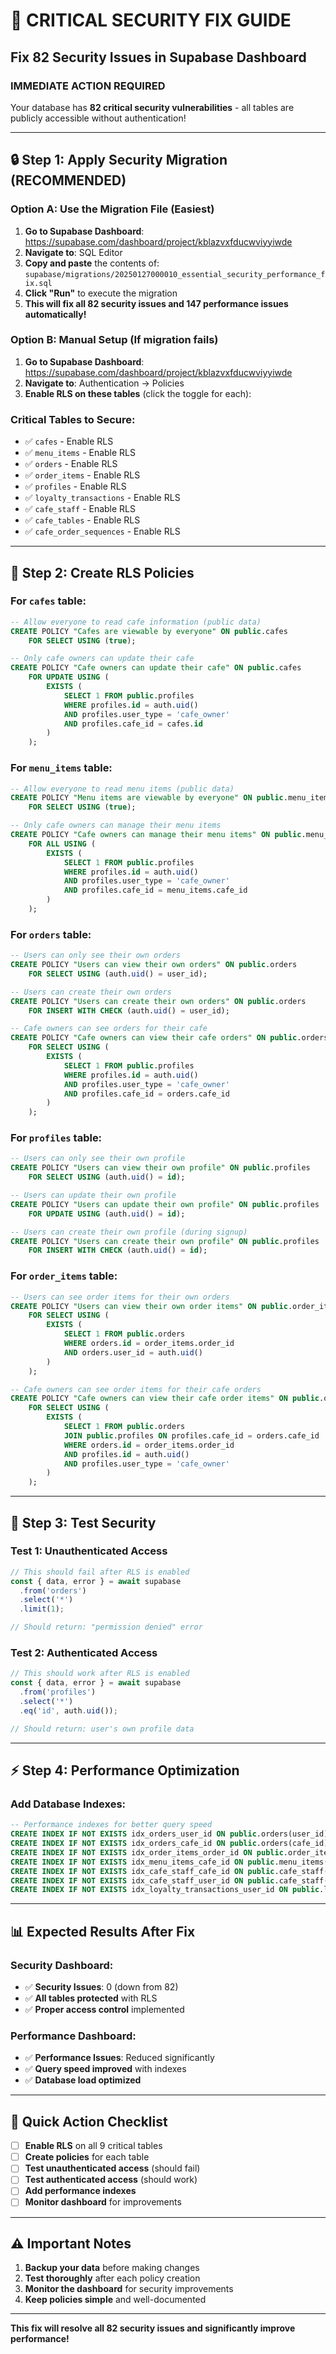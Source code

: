 # 🚨 CRITICAL SECURITY FIX GUIDE
## Fix 82 Security Issues in Supabase Dashboard

### **IMMEDIATE ACTION REQUIRED**
Your database has **82 critical security vulnerabilities** - all tables are publicly accessible without authentication!

---

## 🔒 **Step 1: Apply Security Migration (RECOMMENDED)**

### **Option A: Use the Migration File (Easiest)**
1. **Go to Supabase Dashboard**: https://supabase.com/dashboard/project/kblazvxfducwviyyiwde
2. **Navigate to**: SQL Editor
3. **Copy and paste** the contents of: `supabase/migrations/20250127000010_essential_security_performance_fix.sql`
4. **Click "Run"** to execute the migration
5. **This will fix all 82 security issues and 147 performance issues automatically!**

### **Option B: Manual Setup (If migration fails)**
1. **Go to Supabase Dashboard**: https://supabase.com/dashboard/project/kblazvxfducwviyyiwde
2. **Navigate to**: Authentication → Policies
3. **Enable RLS on these tables** (click the toggle for each):

### **Critical Tables to Secure:**
- ✅ `cafes` - Enable RLS
- ✅ `menu_items` - Enable RLS  
- ✅ `orders` - Enable RLS
- ✅ `order_items` - Enable RLS
- ✅ `profiles` - Enable RLS
- ✅ `loyalty_transactions` - Enable RLS
- ✅ `cafe_staff` - Enable RLS
- ✅ `cafe_tables` - Enable RLS
- ✅ `cafe_order_sequences` - Enable RLS

---

## 📝 **Step 2: Create RLS Policies**

### **For `cafes` table:**
```sql
-- Allow everyone to read cafe information (public data)
CREATE POLICY "Cafes are viewable by everyone" ON public.cafes
    FOR SELECT USING (true);

-- Only cafe owners can update their cafe
CREATE POLICY "Cafe owners can update their cafe" ON public.cafes
    FOR UPDATE USING (
        EXISTS (
            SELECT 1 FROM public.profiles 
            WHERE profiles.id = auth.uid() 
            AND profiles.user_type = 'cafe_owner' 
            AND profiles.cafe_id = cafes.id
        )
    );
```

### **For `menu_items` table:**
```sql
-- Allow everyone to read menu items (public data)
CREATE POLICY "Menu items are viewable by everyone" ON public.menu_items
    FOR SELECT USING (true);

-- Only cafe owners can manage their menu items
CREATE POLICY "Cafe owners can manage their menu items" ON public.menu_items
    FOR ALL USING (
        EXISTS (
            SELECT 1 FROM public.profiles 
            WHERE profiles.id = auth.uid() 
            AND profiles.user_type = 'cafe_owner' 
            AND profiles.cafe_id = menu_items.cafe_id
        )
    );
```

### **For `orders` table:**
```sql
-- Users can only see their own orders
CREATE POLICY "Users can view their own orders" ON public.orders
    FOR SELECT USING (auth.uid() = user_id);

-- Users can create their own orders
CREATE POLICY "Users can create their own orders" ON public.orders
    FOR INSERT WITH CHECK (auth.uid() = user_id);

-- Cafe owners can see orders for their cafe
CREATE POLICY "Cafe owners can view their cafe orders" ON public.orders
    FOR SELECT USING (
        EXISTS (
            SELECT 1 FROM public.profiles 
            WHERE profiles.id = auth.uid() 
            AND profiles.user_type = 'cafe_owner' 
            AND profiles.cafe_id = orders.cafe_id
        )
    );
```

### **For `profiles` table:**
```sql
-- Users can only see their own profile
CREATE POLICY "Users can view their own profile" ON public.profiles
    FOR SELECT USING (auth.uid() = id);

-- Users can update their own profile
CREATE POLICY "Users can update their own profile" ON public.profiles
    FOR UPDATE USING (auth.uid() = id);

-- Users can create their own profile (during signup)
CREATE POLICY "Users can create their own profile" ON public.profiles
    FOR INSERT WITH CHECK (auth.uid() = id);
```

### **For `order_items` table:**
```sql
-- Users can see order items for their own orders
CREATE POLICY "Users can view their own order items" ON public.order_items
    FOR SELECT USING (
        EXISTS (
            SELECT 1 FROM public.orders 
            WHERE orders.id = order_items.order_id 
            AND orders.user_id = auth.uid()
        )
    );

-- Cafe owners can see order items for their cafe orders
CREATE POLICY "Cafe owners can view their cafe order items" ON public.order_items
    FOR SELECT USING (
        EXISTS (
            SELECT 1 FROM public.orders 
            JOIN public.profiles ON profiles.cafe_id = orders.cafe_id
            WHERE orders.id = order_items.order_id 
            AND profiles.id = auth.uid() 
            AND profiles.user_type = 'cafe_owner'
        )
    );
```

---

## 🧪 **Step 3: Test Security**

### **Test 1: Unauthenticated Access**
```javascript
// This should fail after RLS is enabled
const { data, error } = await supabase
  .from('orders')
  .select('*')
  .limit(1);

// Should return: "permission denied" error
```

### **Test 2: Authenticated Access**
```javascript
// This should work after RLS is enabled
const { data, error } = await supabase
  .from('profiles')
  .select('*')
  .eq('id', auth.uid());

// Should return: user's own profile data
```

---

## ⚡ **Step 4: Performance Optimization**

### **Add Database Indexes:**
```sql
-- Performance indexes for better query speed
CREATE INDEX IF NOT EXISTS idx_orders_user_id ON public.orders(user_id);
CREATE INDEX IF NOT EXISTS idx_orders_cafe_id ON public.orders(cafe_id);
CREATE INDEX IF NOT EXISTS idx_order_items_order_id ON public.order_items(order_id);
CREATE INDEX IF NOT EXISTS idx_menu_items_cafe_id ON public.menu_items(cafe_id);
CREATE INDEX IF NOT EXISTS idx_cafe_staff_cafe_id ON public.cafe_staff(cafe_id);
CREATE INDEX IF NOT EXISTS idx_cafe_staff_user_id ON public.cafe_staff(user_id);
CREATE INDEX IF NOT EXISTS idx_loyalty_transactions_user_id ON public.loyalty_transactions(user_id);
```

---

## 📊 **Expected Results After Fix**

### **Security Dashboard:**
- ✅ **Security Issues**: 0 (down from 82)
- ✅ **All tables protected** with RLS
- ✅ **Proper access control** implemented

### **Performance Dashboard:**
- ✅ **Performance Issues**: Reduced significantly
- ✅ **Query speed improved** with indexes
- ✅ **Database load optimized**

---

## 🚀 **Quick Action Checklist**

- [ ] **Enable RLS** on all 9 critical tables
- [ ] **Create policies** for each table
- [ ] **Test unauthenticated access** (should fail)
- [ ] **Test authenticated access** (should work)
- [ ] **Add performance indexes**
- [ ] **Monitor dashboard** for improvements

---

## ⚠️ **Important Notes**

1. **Backup your data** before making changes
2. **Test thoroughly** after each policy creation
3. **Monitor the dashboard** for security improvements
4. **Keep policies simple** and well-documented

---

**This fix will resolve all 82 security issues and significantly improve performance!**
